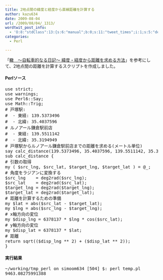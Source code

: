 ```yaml
---
title: 2地点間の緯度と経度から直線距離を計算する
author: kazu634
date: 2009-08-04
url: /2009/08/04/_1313/
wordtwit_post_info:
  - 'O:8:"stdClass":13:{s:6:"manual";b:0;s:11:"tweet_times";i:1;s:5:"delay";i:0;s:7:"enabled";i:1;s:10:"separation";s:2:"60";s:7:"version";s:3:"3.7";s:14:"tweet_template";b:0;s:6:"status";i:2;s:6:"result";a:0:{}s:13:"tweet_counter";i:2;s:13:"tweet_log_ids";a:1:{i:0;i:4745;}s:9:"hash_tags";a:0:{}s:8:"accounts";a:1:{i:0;s:7:"kazu634";}}'
categories:
  - Perl

---
```

<div class="section">
<p>
    「<a href="http://wadati.blog10.fc2.com/blog-entry-345.html" onclick="__gaTracker('send', 'event', 'outbound-article', 'http://wadati.blog10.fc2.com/blog-entry-345.html', '轍　～自転車的なる日記～ 緯度・経度から距離を求める方法');" target="_blank">轍　～自転車的なる日記～ 緯度・経度から距離を求める方法</a>」を参考にして、2地点間の距離を計算するスクリプトを作成しました。
</p>
  
<h4>
    Perlソース
</h4>
  
<pre class="syntax-highlight">
<span class="synStatement">use strict</span>;
<span class="synStatement">use warnings</span>;
<span class="synStatement">use </span>Perl6::Say;
<span class="synStatement">use </span>Math::Trig;
<span class="synComment"># 戸塚駅:</span>
<span class="synComment">#  - 東経: 139.5373496</span>
<span class="synComment">#  - 北緯: 35.4037596</span>
<span class="synComment"># ルノアール鎌倉駅前店</span>
<span class="synComment">#  - 東経: 139.5511142</span>
<span class="synComment">#  - 北緯: 35.3194949</span>
<span class="synComment"># 戸塚駅からルノアール鎌倉駅前店までの距離を求める(メートル単位)</span>
say calc_distance(<span class="synConstant">139.5373496</span>, <span class="synConstant">35.4037596</span>, <span class="synConstant">139.5511142</span>, <span class="synConstant">35.3194949</span>);
<span class="synStatement">sub</span><span class="synIdentifier"> calc_distance </span>{
<span class="synComment"># 引数の取得</span>
<span class="synStatement">my</span> ( <span class="synIdentifier">$src_lng</span>, <span class="synIdentifier">$src_lat</span>, <span class="synIdentifier">$target_lng</span>, <span class="synIdentifier">$target_lat</span> ) = <span class="synIdentifier">@_</span>;
<span class="synComment"># 角度をラジアンに変換する</span>
<span class="synIdentifier">$src_lng</span>    = deg2rad(<span class="synIdentifier">$src_lng</span>);
<span class="synIdentifier">$src_lat</span>    = deg2rad(<span class="synIdentifier">$src_lat</span>);
<span class="synIdentifier">$target_lng</span> = deg2rad(<span class="synIdentifier">$target_lng</span>);
<span class="synIdentifier">$target_lat</span> = deg2rad(<span class="synIdentifier">$target_lat</span>);
<span class="synComment"># 距離を計算するための準備</span>
<span class="synStatement">my</span> <span class="synIdentifier">$lat</span> = <span class="synStatement">abs</span>(<span class="synIdentifier">$src_lat</span> - <span class="synIdentifier">$target_lat</span>);
<span class="synStatement">my</span> <span class="synIdentifier">$lng</span> = <span class="synStatement">abs</span>(<span class="synIdentifier">$src_lng</span> - <span class="synIdentifier">$target_lng</span>);
<span class="synComment"># x軸方向の変位</span>
<span class="synStatement">my</span> <span class="synIdentifier">$disp_lng</span> = <span class="synConstant">6378137</span> * <span class="synIdentifier">$lng</span> * <span class="synStatement">cos</span>(<span class="synIdentifier">$src_lat</span>);
<span class="synComment"># y軸方向の変位</span>
<span class="synStatement">my</span> <span class="synIdentifier">$disp_lat</span> = <span class="synConstant">6378137</span> * <span class="synIdentifier">$lat</span>;
<span class="synComment"># 距離</span>
<span class="synStatement">return</span> <span class="synStatement">sqrt</span>((<span class="synIdentifier">$disp_lng</span> ** <span class="synConstant">2</span>) + (<span class="synIdentifier">$disp_lat</span> ** <span class="synConstant">2</span>));
}
</pre>
  
<h4>
    実行結果
</h4>
  
<pre class="syntax-highlight">
~/working/tmp_perl on simoom634 <span class="synStatement">[</span><span class="synConstant">504</span><span class="synStatement">]</span> $: perl temp.pl
<span class="synConstant">9463</span>.<span class="synConstant">08275991388</span>
</pre>
</div>